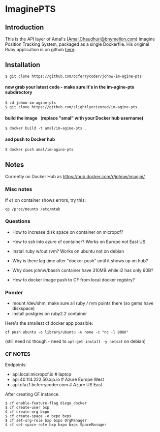# ImaginePTS

## Introduction

This is the API layer of Amal's (Amal.Chaudhuri@bnymellon.com) Imagine Position Tracking System, packaged as a single Dockerfile. His original Ruby application is on github [here](https://github.com/slightlyoriented/im-agine-pts).



## Installation


```
$ git clone https://github.com/bcferrycoder/johnw-im-agine-pts
```#### now grab your latest code - make sure it's in the im-agine-pts subdirectory```
$ cd johnw-im-agine-pts$ git clone https://github.com/slightlyoriented/im-agine-pts
```#### build the image   (replace "amal" with your Docker hub username)

```
$ docker build -t amal/im-agine-pts .      ```#### and push to Docker hub```$ docker push amal/im-agine-pts
```



## Notes

Currently on Docker Hub as  https://hub.docker.com/r/johnw/imagini/


### Misc notes

If ```df``` on container shows errors, try this:

```
cp /proc/mounts /etc/mtab 
```

### Questions

* How to increase disk space on container on micropcf?

* How to ssh into azure cf container?  Works on Europe not East US.

* Install ruby w/out rvm? Works on ubuntu not on debian

* Why is there lag time after "docker push" until it shows up on hub?

* Why does johnw/bassh container have 310MB while i2 has only 60B?

* How to docker image push to CF from local docker registry?


### Ponder

* mount /dev/shm, make sure all ruby / rvm points there (so gems have diskspace)
* install postgres on ruby2.2 container


Here's the smallest cf docker app possible:

```
cf push ubuntu -o library/ubuntu -u none -c "nc -l 8080"
```

(still need nc though - need to ```apt-get install -y netsat``` on debian)

### CF NOTES

Endpoints:

* api.local.micropcf.io   # laptop
* api.40.114.222.50.xip.io  # Azure Europe West
* api.cfaz1.bcferrycoder.com  # Azure US East


After creating CF instance:

```  
$ cf enable-feature-flag diego_docker
$ cf create-user bxp
$ cf create-org bxpo
$ cf create-space -o bxpo bxps
$ cf set-org-role bxp bxpo OrgManager
$ cf set-space-role bxp bxpo bxps SpaceManager

```


